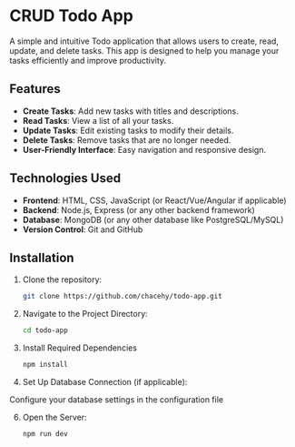 # CRUD Todo App

A simple and intuitive Todo application that allows users to create, read, update, and delete tasks. This app is designed to help you manage your tasks efficiently and improve productivity.

## Features

- **Create Tasks**: Add new tasks with titles and descriptions.
- **Read Tasks**: View a list of all your tasks.
- **Update Tasks**: Edit existing tasks to modify their details.
- **Delete Tasks**: Remove tasks that are no longer needed.
- **User-Friendly Interface**: Easy navigation and responsive design.

## Technologies Used

- **Frontend**: HTML, CSS, JavaScript (or React/Vue/Angular if applicable)
- **Backend**: Node.js, Express (or any other backend framework)
- **Database**: MongoDB (or any other database like PostgreSQL/MySQL)
- **Version Control**: Git and GitHub

## Installation

1. Clone the repository:
   ```bash
   git clone https://github.com/chacehy/todo-app.git
2. Navigate to the Project Directory:
   ```bash
   cd todo-app
3. Install Required Dependencies
   ```bash
   npm install
4. Set Up Database Connection (if applicable):
   
Configure your database settings in the configuration file

6. Open the Server:
   ```bash
   npm run dev
